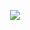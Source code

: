 <p align=center> <img src=https://komarev.com/ghpvc/?username=wavetoivy&color=adaba1&style=flat-square&label=🦢>
